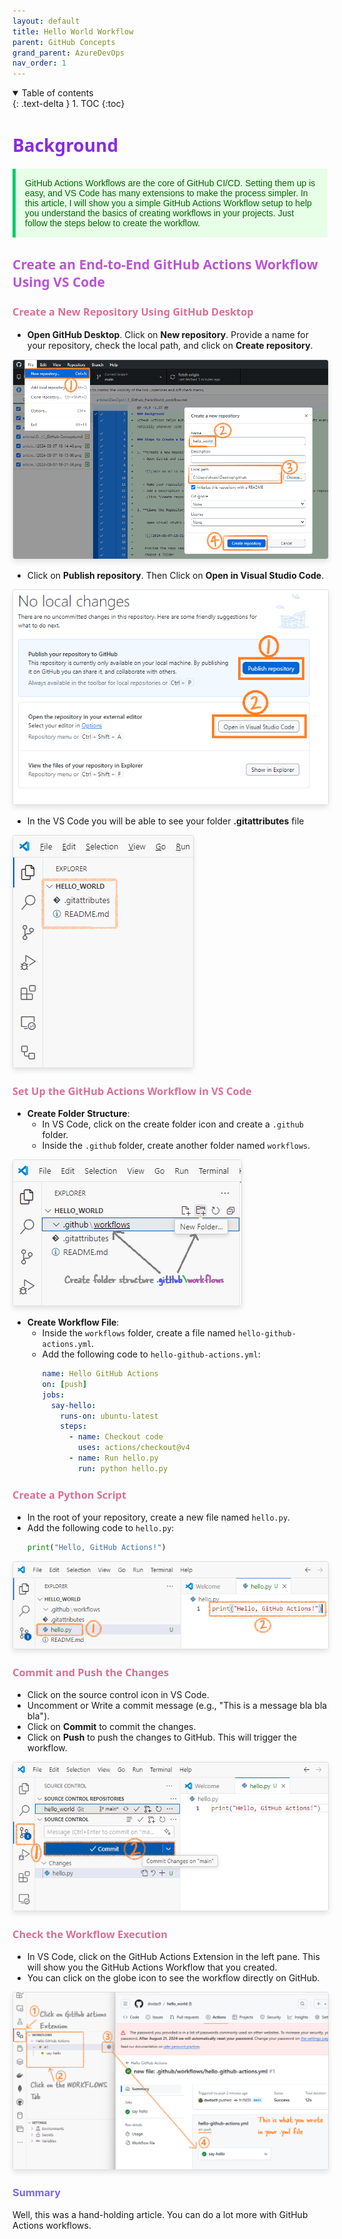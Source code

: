 ```yaml
---
layout: default
title: Hello World Workflow
parent: GitHub Concepts
grand_parent: AzureDevOps
nav_order: 1
---
```


<details open markdown="block">
  <summary>
    Table of contents
  </summary>
  {: .text-delta }
1. TOC
{:toc}
</details>

# <span style="color: blueviolet;Font-family: Segoe UI, sans-serif;">Background</span>

<p style="color: #006600; font-family: 'Trebuchet MS', Helvetica, sans-serif; background-color: #e6ffe6; padding: 15px; border-left: 5px solid #00cc66;">
GitHub Actions Workflows are the core of GitHub CI/CD. Setting them up is easy, and VS Code has many extensions to make the process simpler. In this article, I will show you a simple GitHub Actions Workflow setup to help you understand the basics of creating workflows in your projects. Just follow the steps below to create the workflow.
</p>

## <span style="color: MediumOrchid;Font-family: Segoe UI, sans-serif;">Create an End-to-End GitHub Actions Workflow Using VS Code</span>

### <span style="color: PaleVioletRed;Font-family: Segoe UI, sans-serif;">Create a New Repository Using GitHub Desktop</span>

  - **Open GitHub Desktop**. Click on **New repository**. Provide a name for your repository, check the local path, and click on **Create repository**.

<img src="images/2024-08-07-20-57-35.png" alt="Description of the image" style="max-width: 100%; height: auto; border: 1px solid #ddd; border-radius: 4px; box-shadow: 0 4px 8px rgba(0, 0, 0, 0.1);" onmouseover="this.style.transform='scale(2)'" onmouseout="this.style.transform='scale(1)'">


  - Click on **Publish repository**. Then Click on **Open in Visual Studio Code**.

<img src="images/2024-08-07-21-02-39.png" alt="Description of the image" style="max-width: 100%; height: auto; border: 1px solid #ddd; border-radius: 4px; box-shadow: 0 4px 8px rgba(0, 0, 0, 0.1);" onmouseover="this.style.transform='scale(2)'" onmouseout="this.style.transform='scale(1)'">

  - In the VS Code you will be able to see your folder **.gitattributes** file

<img src="images/2024-08-07-21-08-21.png" alt="Description of the image" style="max-width: 100%; height: auto; border: 1px solid #ddd; border-radius: 4px; box-shadow: 0 4px 8px rgba(0, 0, 0, 0.1);" onmouseover="this.style.transform='scale(2)'" onmouseout="this.style.transform='scale(1)'">


### <span style="color: PaleVioletRed;Font-family: Segoe UI, sans-serif;">Set Up the GitHub Actions Workflow in VS Code</span>

- **Create Folder Structure**:
  - In VS Code, click on the create folder icon and create a `.github` folder.
  - Inside the `.github` folder, create another folder named `workflows`.

<img src="images/2024-08-07-21-15-42.png" alt="Description of the image" style="max-width: 100%; height: auto; border: 1px solid #ddd; border-radius: 4px; box-shadow: 0 4px 8px rgba(0, 0, 0, 0.1);" onmouseover="this.style.transform='scale(2)'" onmouseout="this.style.transform='scale(1)'">


- **Create Workflow File**:
  - Inside the `workflows` folder, create a file named `hello-github-actions.yml`.
  - Add the following code to `hello-github-actions.yml`:
    ```yaml
    name: Hello GitHub Actions
    on: [push]
    jobs:
      say-hello:
        runs-on: ubuntu-latest
        steps:
          - name: Checkout code
            uses: actions/checkout@v4
          - name: Run hello.py
            run: python hello.py
    ```

### <span style="color: PaleVioletRed;Font-family: Segoe UI, sans-serif;">Create a Python Script</span>

  - In the root of your repository, create a new file named `hello.py`.
  - Add the following code to `hello.py`:
    ```python
    print("Hello, GitHub Actions!")
    ```
<img src="images/2024-08-07-21-21-38.png" alt="Description of the image" style="max-width: 100%; height: auto; border: 1px solid #ddd; border-radius: 4px; box-shadow: 0 4px 8px rgba(0, 0, 0, 0.1);" onmouseover="this.style.transform='scale(2)'" onmouseout="this.style.transform='scale(1)'">

### <span style="color: PaleVioletRed;Font-family: Segoe UI, sans-serif;">Commit and Push the Changes</span>

  - Click on the source control icon in VS Code.
  - Uncomment or Write a commit message (e.g., "This is a message bla bla bla").
  - Click on **Commit** to commit the changes.
  - Click on **Push** to push the changes to GitHub. This will trigger the workflow.

<img src="images/2024-08-07-21-24-04.png" alt="Description of the image" style="max-width: 100%; height: auto; border: 1px solid #ddd; border-radius: 4px; box-shadow: 0 4px 8px rgba(0, 0, 0, 0.1);" onmouseover="this.style.transform='scale(2)'" onmouseout="this.style.transform='scale(1)'">


### <span style="color: PaleVioletRed;Font-family: Segoe UI, sans-serif;">Check the Workflow Execution</span>

  - In VS Code, click on the GitHub Actions Extension in the left pane. This will show you the GitHub Actions Workflow that you created.
  - You can click on the globe icon to see the workflow directly on GitHub.

<img src="images/2024-08-07-21-38-54.png" alt="Description of the image" style="max-width: 100%; height: auto; border: 1px solid #ddd; border-radius: 4px; box-shadow: 0 4px 8px rgba(0, 0, 0, 0.1);" onmouseover="this.style.transform='scale(2)'" onmouseout="this.style.transform='scale(1)'">


### <span style="color: MediumSlateBlue">Summary</summary>

Well, this was a hand-holding article. You can do a lot more with GitHub Actions workflows.